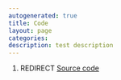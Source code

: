 ```yaml
---
autogenerated: true
title: Code
layout: page
categories: 
description: test description
---
```


1.  REDIRECT [Source code](Source_code)
